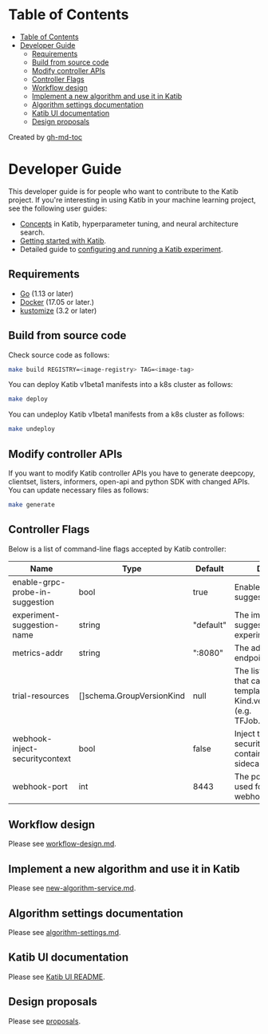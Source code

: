 # Table of Contents

- [Table of Contents](#table-of-contents)
- [Developer Guide](#developer-guide)
  - [Requirements](#requirements)
  - [Build from source code](#build-from-source-code)
  - [Modify controller APIs](#modify-controller-apis)
  - [Controller Flags](#controller-flags)
  - [Workflow design](#workflow-design)
  - [Implement a new algorithm and use it in Katib](#implement-a-new-algorithm-and-use-it-in-katib)
  - [Algorithm settings documentation](#algorithm-settings-documentation)
  - [Katib UI documentation](#katib-ui-documentation)
  - [Design proposals](#design-proposals)

Created by [gh-md-toc](https://github.com/ekalinin/github-markdown-toc)

# Developer Guide

This developer guide is for people who want to contribute to the Katib project.
If you're interesting in using Katib in your machine learning project,
see the following user guides:

- [Concepts](https://www.kubeflow.org/docs/components/katib/overview/)
  in Katib, hyperparameter tuning, and neural architecture search.
- [Getting started with Katib](https://kubeflow.org/docs/components/katib/hyperparameter/).
- Detailed guide to [configuring and running a Katib
  experiment](https://kubeflow.org/docs/components/katib/experiment/).

## Requirements

- [Go](https://golang.org/) (1.13 or later)
- [Docker](https://docs.docker.com/) (17.05 or later.)
- [kustomize](https://kustomize.io/) (3.2 or later)

## Build from source code

Check source code as follows:

```bash
make build REGISTRY=<image-registry> TAG=<image-tag>
```

You can deploy Katib v1beta1 manifests into a k8s cluster as follows:

```bash
make deploy
```

You can undeploy Katib v1beta1 manifests from a k8s cluster as follows:

```bash
make undeploy
```

## Modify controller APIs

If you want to modify Katib controller APIs you have to
generate deepcopy, clientset, listers, informers, open-api and python SDK with changed APIs.
You can update necessary files as follows:

```bash
make generate
```

## Controller Flags

Below is a list of command-line flags accepted by Katib controller:

| Name                            | Type                      | Default   | Description                                                                                                            |
| ------------------------------- | ------------------------- | --------- | ---------------------------------------------------------------------------------------------------------------------- |
| enable-grpc-probe-in-suggestion | bool                      | true      | Enable grpc probe in suggestions                                                                                       |
| experiment-suggestion-name      | string                    | "default" | The implementation of suggestion interface in experiment controller                                                    |
| metrics-addr                    | string                    | ":8080"   | The address the metric endpoint binds to                                                                               |
| trial-resources                 | []schema.GroupVersionKind | null      | The list of resources that can be used as trial template, in the form: Kind.version.group (e.g. TFJob.v1.kubeflow.org) |
| webhook-inject-securitycontext  | bool                      | false     | Inject the securityContext of container[0] in the sidecar                                                              |
| webhook-port                    | int                       | 8443      | The port number to be used for admission webhook server                                                                |

## Workflow design

Please see [workflow-design.md](./workflow-design.md).

## Implement a new algorithm and use it in Katib

Please see [new-algorithm-service.md](./new-algorithm-service.md).

## Algorithm settings documentation

Please see [algorithm-settings.md](./algorithm-settings.md).

## Katib UI documentation

Please see [Katib UI README](https://github.com/kubeflow/katib/tree/master/pkg/ui/v1beta1).

## Design proposals

Please see [proposals](./proposals).
